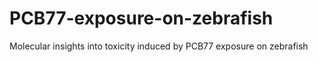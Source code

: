 # PCB77-exposure-on-zebrafish
Molecular insights into toxicity induced by PCB77 exposure on zebrafish

